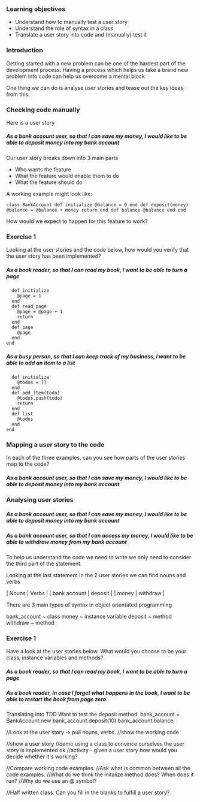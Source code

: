 ### Learning objectives
 - Understand how to manually test a user story
 - Understand the role of syntax in a class
 - Translate a user story into code and (manually) test it

### Introduction

Getting started with a new problem can be one of the hardest
part of the development process. Having a process which helps us take a brand new problem into code can help us overcome a mental block

One thing we can do is analyse user stories and tease out the key ideas from this.

### Checking code manually
Here is a user story
##### As a bank account user, so that I can save my money, I would like to be able to deposit money into my bank account

Our user story breaks down into 3 main parts
- Who wants the feature
- What the feature would enable them to do
- What the feature should do

A working example might look like:

`class BankAccount
  def initialize
    @balance = 0
  end
  def deposit(money)
    @balance = @balance + money
    return
  end
  def balance
    @balance
  end
end`

How would we expect to happen for this feature to work?


### Exercise 1

Looking at the user stories and the code below, how would you verify that the user story has been implemented?

##### As a book reader, so that I can read my book, I want to be able to turn a page
```class Book
  def initialize
    @page = 1
  end
  def read_page
    @page = @page + 1
    return
  end
  def page
    @page
  end
end
```

##### As a busy person, so that I can keep track of my business, I want to be able to add an item to a list
```class TodoList
  def initialize
    @todos = []
  end
  def add_item(todo)
    @todos.push(todo)
    return
  end
  def list
    @todos
  end
end
```

### Mapping a user story to the code
In each of the three examples, can you see how parts of the user stories map to the code?

##### As a bank account user, so that I can save my money, I would like to be able to deposit money into my bank account

### Analysing user stories

##### As a bank account user, so that I can save my money, I would like to be able to deposit money into my bank account

##### As a bank account user, so that I can access my money, I would like to be able to withdraw money from my bank account



To help us understand the code we need to write we only need to consider the third part of the statement.

Looking at the last statement in the 2 user stories we can find nouns and verbs

| Nouns             | Verbs       |
| bank account      |  deposit    |
| money             |  withdraw   |

There are 3 main types of syntax in object orientated programming

bank_account ~ class
money        ~ instance variable
deposit      ~ method
withdraw     ~ method

### Exercise 1

Have a look at the user stories below. What would you choose to be your class, instance variables and methods?

##### As a book reader, so that I can read my book, I want to be able to turn a page

##### As a book reader, in case I forget what happens in the book, I want to be able to restart the book from page zero.

Translating into TDD
Want to test the deposit method.
bank_account = BankAccount.new
bank_account.deposit(10)
bank_account.balance

//Look at the user story -> pull nouns, verbs.
//show the working code

//show a user story
//demo using a class to convince ourselves the user story is implemented ok
//activity - given a user story how would you decide whether it's working?


//Compare working code examples.
//Ask what is common between all the code examples.
//What do we think the initalize method does? When does it run?
//Why do we use an @ symbol?

//Half written class. Can you fill in the blanks to fulfill a user story?
